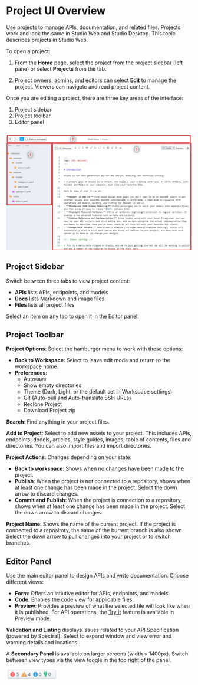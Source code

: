 # Project UI Overview

Use projects to manage APIs, documentation, and related files. Projects work and look the same in Studio Web and Studio Desktop. This topic describes projects in Studio Web. 

To open a project:

1. From the **Home** page, select the project from the project sidebar (left pane) or select **Projects** from the tab.

2. Project owners, admins, and editors can select **Edit** to manage the project. Viewers can navigate and read project content. 

Once you are editing a project, there are three key areas of the interface:

1. Project sidebar
2. Project toolbar
3. Editor panel

![Projects Overview](../assets/images/ui-overview.png)

## Project Sidebar

Switch between three tabs to view project content:

- **APIs** lists APIs, endpoints, and models
-  **Docs** lists Markdown and image files
- **Files** lists all project files

Select an item on any tab to open it in the Editor panel. 

## Project Toolbar

**Project Options**: Select the hamburger menu to work with these options:

* **Back to Workspace**: Select to leave edit mode and return to the workspace home.
* **Preferences**: 
  - Autosave
  - Show empty directories
  - Theme (Dark, Light, or the default set in Workspace settings)
  - Git (Auto-pull and Auto-translate SSH URLs)
  - Reclone Project
  - Download Project zip
   <!-- issues created to better document above list at a later time -->

**Search**: Find anything in your project files. 

**Add to Project**: Select to add new assets to your project. This includes APIs, endpoints, dodels, articles, style guides, images, table of contents, files and directories. You can also import files and import directories.

**Project Actions**: Changes depending on your state:
  - **Back to workspace**: Shows when no changes have been made to the project.
  - **Publish**: When the project is not connected to a repository, shows when at least one change has been made in the project. Select the down arrow to discard changes. 
  - **Commit and Publish**: When the project is connection to a repository, shows when at least one change has been made in the project. Select the down arrow to discard changes. 

**Project Name**: Shows the name of the current project. If the project is connected to a repository, the name of the burrent branch is also shown. Select the down arrow to pull changes into your project or to switch branches. 

## Editor Panel

Use the main editor panel to design APIs and write documentation. Choose different views:
 - **Form**: Offers an intiutive editor for APIs, endpoints, and models. 
 - **Code**: Enables the code view for applicable files. 
 - **Preview**: Provides a preview of what the selected file will look like when it is published. For API operations, the [Try It](Design-and-Modeling/03-http-endpoints.md) feature is available in Preview mode. 

 **Validation and Linting** displays issues related to your API Specification (powered by Spectral). Select to expand window and view error and warning details and locations.

A **Secondary Panel** is available on larger screens (width > 1400px). Switch between view types via the view toggle in the top right of the panel.

![Validation and Linting Toggle](../assets/images/spectral-view.png)

